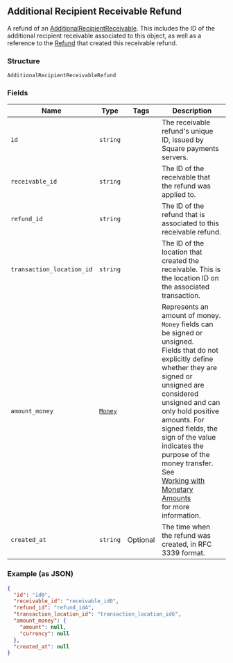 ## Additional Recipient Receivable Refund

A refund of an [AdditionalRecipientReceivable](#type-additionalrecipientreceivable). This includes the ID of the additional recipient receivable associated to this object, as well as a reference to the [Refund](#type-refund) that created this receivable refund.

### Structure

`AdditionalRecipientReceivableRefund`

### Fields

| Name | Type | Tags | Description |
|  --- | --- | --- | --- |
| `id` | `string` |  | The receivable refund's unique ID, issued by Square payments servers. |
| `receivable_id` | `string` |  | The ID of the receivable that the refund was applied to. |
| `refund_id` | `string` |  | The ID of the refund that is associated to this receivable refund. |
| `transaction_location_id` | `string` |  | The ID of the location that created the receivable. This is the location ID on the associated transaction. |
| `amount_money` | [`Money`](/doc/models/money.md) |  | Represents an amount of money. `Money` fields can be signed or unsigned.<br>Fields that do not explicitly define whether they are signed or unsigned are<br>considered unsigned and can only hold positive amounts. For signed fields, the<br>sign of the value indicates the purpose of the money transfer. See<br>[Working with Monetary Amounts](https://developer.squareup.com/docs/build-basics/working-with-monetary-amounts)<br>for more information. |
| `created_at` | `string` | Optional | The time when the refund was created, in RFC 3339 format. |

### Example (as JSON)

```json
{
  "id": "id0",
  "receivable_id": "receivable_id0",
  "refund_id": "refund_id4",
  "transaction_location_id": "transaction_location_id6",
  "amount_money": {
    "amount": null,
    "currency": null
  },
  "created_at": null
}
```

